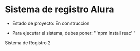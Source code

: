 <h1> Sistema de registro Alura</h1>

- Estado de proyecto: En construccion

- Para ejecutar el sistema, debes poner:
'''npm Install reac'''

Sistema de Registro 2
